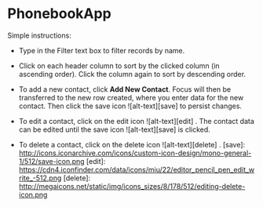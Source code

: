 ﻿# PhonebookApp

Simple instructions:

* Type in the Filter text box to filter records by name.

* Click on each header column to sort by the clicked column (in ascending order). Click the column again to sort by descending order.

* To add a new contact, click **Add New Contact**. Focus will then be transferred to the new row created, where you enter data for the new contact. Then click the save icon
![alt-text][save]
to persist changes.

* To edit a contact, click on the edit icon
![alt-text][edit]
. The contact data can be edited until the save icon
![alt-text][save]
 is clicked.

* To delete a contact, click on the delete icon
![alt-text][delete]
.
[save]: http://icons.iconarchive.com/icons/custom-icon-design/mono-general-1/512/save-icon.png
[edit]: https://cdn4.iconfinder.com/data/icons/miu/22/editor_pencil_pen_edit_write_-512.png
[delete]: http://megaicons.net/static/img/icons_sizes/8/178/512/editing-delete-icon.png
